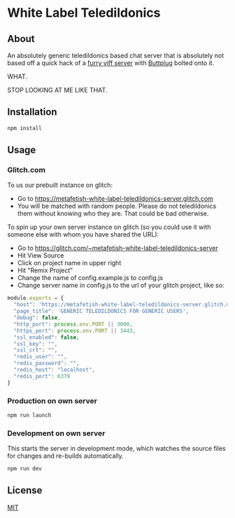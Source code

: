 # White Label Teledildonics

## About

An absolutely generic teledildonics based chat server that is absolutely not based off a quick hack of a [furry yiff server](https://github.com/kisuka/YiffSpot) with [Buttplug](https://github.com/buttplugio/buttplug-js) bolted onto it. 

WHAT. 

STOP LOOKING AT ME LIKE THAT.

## Installation

```bash
npm install
```
## Usage

### Glitch.com

To us our prebuilt instance on glitch:

- Go to https://metafetish-white-label-teledildonics-server.glitch.com
- You will be matched with random people. Please do not teledildonics them without knowing who they are. That could be bad otherwise.

To spin up your own server instance on glitch (so you could use it with someone else with whom you have shared the URL):

- Go to https://glitch.com/~metafetish-white-label-teledildonics-server
- Hit View Source
- Click on project name in upper right
- Hit "Remix Project"
- Change the name of config.example.js to config.js
- Change server name in config.js to the url of your glitch project, like so:

```javascript
module.exports = {
  "host": 'https://metafetish-white-label-teledildonics-server.glitch.me',
  "page_title": 'GENERIC TELEDILDONICS FOR GENERIC USERS',
  "debug": false,
  "http_port": process.env.PORT || 3000,
  "https_port": process.env.PORT || 3443,
  "ssl_enabled": false,
  "ssl_key": "",
  "ssl_crt": "",
  "redis_user": "",
  "redis_password": "",
  "redis_host": "localhost",
  "redis_port": 6379
}
```

### Production on own server

```bash
npm run launch
```

### Development on own server

This starts the server in development mode, which watches the source files for changes and re-builds automatically.

```bash
npm run dev
```

## License

[MIT](LICENSE)
